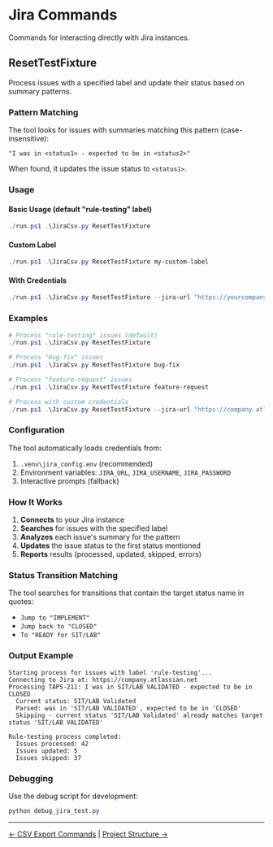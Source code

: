 # Jira Commands

Commands for interacting directly with Jira instances.

## ResetTestFixture

Process issues with a specified label and update their status based on summary patterns.

### Pattern Matching

The tool looks for issues with summaries matching this pattern (case-insensitive):
```
"I was in <status1> - expected to be in <status2>"
```

When found, it updates the issue status to `<status1>`.

### Usage

#### Basic Usage (default "rule-testing" label)
```powershell
./run.ps1 .\JiraCsv.py ResetTestFixture
```

#### Custom Label
```powershell
./run.ps1 .\JiraCsv.py ResetTestFixture my-custom-label
```

#### With Credentials
```powershell
./run.ps1 .\JiraCsv.py ResetTestFixture --jira-url "https://yourcompany.atlassian.net" --username "your.email@company.com" --password "your_api_token"
```

### Examples

```powershell
# Process "rule-testing" issues (default)
./run.ps1 .\JiraCsv.py ResetTestFixture

# Process "bug-fix" issues
./run.ps1 .\JiraCsv.py ResetTestFixture bug-fix

# Process "feature-request" issues
./run.ps1 .\JiraCsv.py ResetTestFixture feature-request

# Process with custom credentials
./run.ps1 .\JiraCsv.py ResetTestFixture --jira-url "https://company.atlassian.net" --username "user@company.com" --password "token"
```

### Configuration

The tool automatically loads credentials from:
1. `.venv\jira_config.env` (recommended)
2. Environment variables: `JIRA_URL`, `JIRA_USERNAME`, `JIRA_PASSWORD`
3. Interactive prompts (fallback)

### How It Works

1. **Connects** to your Jira instance
2. **Searches** for issues with the specified label
3. **Analyzes** each issue's summary for the pattern
4. **Updates** the issue status to the first status mentioned
5. **Reports** results (processed, updated, skipped, errors)

### Status Transition Matching

The tool searches for transitions that contain the target status name in quotes:
- `Jump to "IMPLEMENT"`
- `Jump back to "CLOSED"`
- `To "READY for SIT/LAB"`

### Output Example

```
Starting process for issues with label 'rule-testing'...
Connecting to Jira at: https://company.atlassian.net
Processing TAPS-211: I was in SIT/LAB VALIDATED - expected to be in CLOSED
  Current status: SIT/LAB Validated
  Parsed: was in 'SIT/LAB VALIDATED', expected to be in 'CLOSED'
  Skipping - current status 'SIT/LAB Validated' already matches target status 'SIT/LAB VALIDATED'

Rule-testing process completed:
  Issues processed: 42
  Issues updated: 5
  Issues skipped: 37
```

### Debugging

Use the debug script for development:
```powershell
python debug_jira_test.py
```

---

[← CSV Export Commands](csv_export-commands.md) | [Project Structure →](project-structure.md)

